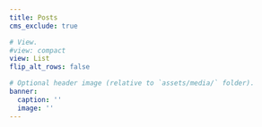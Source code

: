 ```yaml
---
title: Posts
cms_exclude: true

# View.
#view: compact
view: List
flip_alt_rows: false

# Optional header image (relative to `assets/media/` folder).
banner:
  caption: ''
  image: ''
---
```

